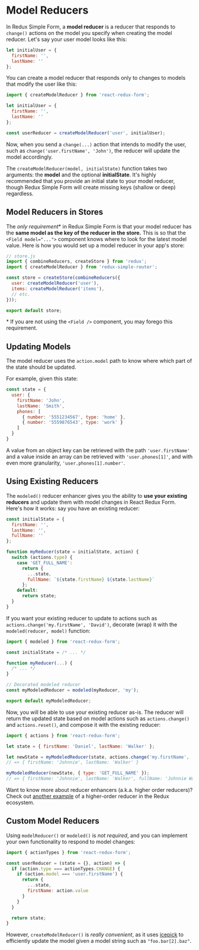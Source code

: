 # Model Reducers

In Redux Simple Form, a **model reducer** is a reducer that responds to `change()` actions on the model you specify when creating the model reducer. Let's say your user model looks like this:

```js
let initialUser = {
  firstName: '',
  lastName: ''
};
```

You can create a model reducer that responds only to changes to models that modify the user like this:

```js
import { createModelReducer } from 'react-redux-form';

let initialUser = {
  firstName: '',
  lastName: ''
};

const userReducer = createModelReducer('user', initialUser);
```

Now, when you send a `change(...)` action that intends to modify the user, such as `change('user.firstName', 'John')`, the reducer will update the model accordingly.

The `createModelReducer(model, initialState)` function takes two arguments: the **model** and the optional **initialState**. It's highly recommended that you provide an initial state to your model reducer, though Redux Simple Form will create missing keys (shallow or deep) regardless.

## Model Reducers in Stores

The _only requirement_\* in Redux Simple Form is that your model reducer has the **same model as the key of the reducer in the store.** This is so that the `<Field model="...">` component knows where to look for the latest model value. Here is how you would set up a model reducer in your app's store:

```js
// store.js
import { combineReducers, createStore } from 'redux';
import { createModelReducer } from 'redux-simple-router';

const store = createStore(combineReducers({
  user: createModelReducer('user'),
  items: createModelReducer('items'),
  // etc.
}));

export default store;
```

\* If you are not using the `<Field />` component, you may forego this requirement.

## Updating Models

The model reducer uses the `action.model` path to know where which part of the state should be updated.

For example, given this state:

```js
const state = {
  user: {  
    firstName: 'John',
    lastName: 'Smith',
    phones: [
      { number: '5551234567', type: 'home' },
      { number: '5559876543', type: 'work' }
    ]
  }
}
```

A value from an object key can be retrieved with the path `'user.firstName'` and a value inside an array can be retrieved with `'user.phones[1]'`, and with even more granularity, `'user.phones[1].number'`.

## Using Existing Reducers

The `modeled()` reducer enhancer gives you the ability to **use your existing reducers** and update them with model changes in React Redux Form. Here's how it works: say you have an existing reducer:

```js
const initialState = {
  firstName: '',
  lastName: '',
  fullName: ''
};

function myReducer(state = initialState, action) {
  switch (actions.type) {
    case 'GET_FULL_NAME':
      return {
        ...state,
        fullName: `${state.firstName} ${state.lastName}`
      };
    default:
      return state;
  }
}
```

If you want your existing reducer to update to actions such as `actions.change('my.firstName', 'David')`, decorate (wrap) it with the `modeled(reducer, model)` function:

```js
import { modeled } from 'react-redux-form';

const initialState = /* ... */

function myReducer(...) {
  /* ... */
}

// Decorated modeled reducer
const myModeledReducer = modeled(myReducer, 'my');

export default myModeledReducer;
```

Now, you will be able to use your existing reducer as-is. The reducer will return the updated state based on model actions such as `actions.change()` and `actions.reset()`, and compose it with the existing reducer:

```js
import { actions } from 'react-redux-form';

let state = { firstName: 'Daniel', lastName: 'Walker' };

let newState = myModeledReducer(state, actions.change('my.firstName', 'Johnnie'));
// => { firstName: 'Johnnie', lastName: 'Walker' }

myModeledReducer(newState, { type: 'GET_FULL_NAME' });
// => { firstName: 'Johnnie', lastName: 'Walker', fullName: 'Johnnie Walker' }
```

Want to know more about reducer enhancers (a.k.a. higher order reducers)? Check out [another example](http://rackt.org/redux/docs/recipes/ImplementingUndoHistory.html) of a higher-order reducer in the Redux ecosystem.

## Custom Model Reducers

Using `modelReducer()` or `modeled()` is *not required*, and you can implement your own functionality to respond to model changes:

```js
import { actionTypes } from 'react-redux-form';

const userReducer = (state = {}, action) => {
  if (action.type === actionTypes.CHANGE) {
    if (action.model === 'user.firstName') {
      return {
        ...state,
        firstName: action.value
      }
    }
  }

  return state;
}
```

However, `createModelReducer()` is _really convenient_, as it uses [icepick](https://github.com/aearly/icepick) to efficiently update the model given a model string such as `"foo.bar[2].baz"`.